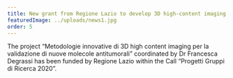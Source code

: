 ```yaml
---
title: New grant from Regione Lazio to develop 3D high-content imaging methodologies
featuredImage: ../uploads/news1.jpg
order: 5
---
```


The project “Metodologie innovative di 3D high content imaging per la validazione di nuove molecole antitumorali” coordinated by Dr Francesca Degrassi has been funded by Regione Lazio within the Call “Progetti Gruppi di Ricerca 2020”.
